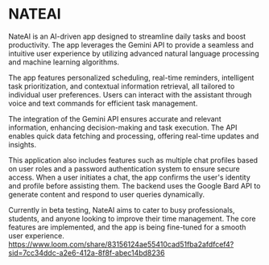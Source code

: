 # NATEAI
NateAI is an AI-driven app designed to streamline daily tasks and boost productivity. The app leverages the Gemini API to provide a seamless and intuitive user experience by utilizing advanced natural language processing and machine learning algorithms.

The app features personalized scheduling, real-time reminders, intelligent task prioritization, and contextual information retrieval, all tailored to individual user preferences. Users can interact with the assistant through voice and text commands for efficient task management.

The integration of the Gemini API ensures accurate and relevant information, enhancing decision-making and task execution. The API enables quick data fetching and processing, offering real-time updates and insights.

This application also includes features such as multiple chat profiles based on user roles and a password authentication system to ensure secure access. When a user initiates a chat, the app confirms the user's identity and profile before assisting them. The backend uses the Google Bard API to generate content and respond to user queries dynamically.

Currently in beta testing, NateAI aims to cater to busy professionals, students, and anyone looking to improve their time management. The core features are implemented, and the app is being fine-tuned for a smooth user experience.
https://www.loom.com/share/83156124ae55410cad51fba2afdfcef4?sid=7cc34ddc-a2e6-412a-8f8f-abec14bd8236
